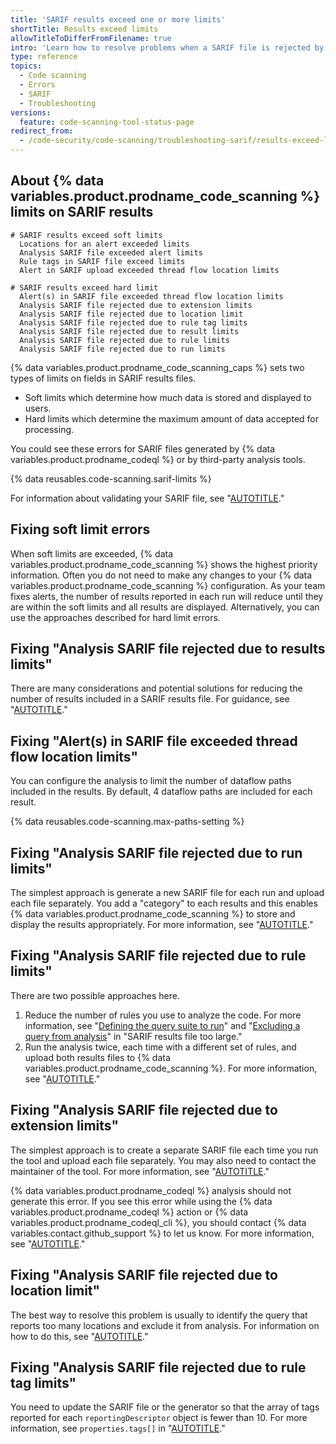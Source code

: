 ```yaml
---
title: 'SARIF results exceed one or more limits'
shortTitle: Results exceed limits
allowTitleToDifferFromFilename: true
intro: 'Learn how to resolve problems when a SARIF file is rejected by {% data variables.product.prodname_code_scanning %} because one or more limits is exceeded.'
type: reference
topics:
  - Code scanning
  - Errors
  - SARIF
  - Troubleshooting
versions:
  feature: code-scanning-tool-status-page
redirect_from:
  - /code-security/code-scanning/troubleshooting-sarif/results-exceed-limit
---
```


## About {% data variables.product.prodname_code_scanning %} limits on SARIF results

```text
# SARIF results exceed soft limits
  Locations for an alert exceeded limits
  Analysis SARIF file exceeded alert limits
  Rule tags in SARIF file exceed limits
  Alert in SARIF upload exceeded thread flow location limits

# SARIF results exceed hard limit
  Alert(s) in SARIF file exceeded thread flow location limits
  Analysis SARIF file rejected due to extension limits
  Analysis SARIF file rejected due to location limit
  Analysis SARIF file rejected due to rule tag limits
  Analysis SARIF file rejected due to result limits
  Analysis SARIF file rejected due to rule limits
  Analysis SARIF file rejected due to run limits
```

{% data variables.product.prodname_code_scanning_caps %} sets two types of limits on fields in SARIF results files.

- Soft limits which determine how much data is stored and displayed to users.
- Hard limits which determine the maximum amount of data accepted for processing.

You could see these errors for SARIF files generated by {% data variables.product.prodname_codeql %} or by third-party analysis tools.

{% data reusables.code-scanning.sarif-limits %}

For information about validating your SARIF file, see "[AUTOTITLE](/code-security/code-scanning/integrating-with-code-scanning/sarif-support-for-code-scanning#validating-your-sarif-file)."

## Fixing soft limit errors

When soft limits are exceeded, {% data variables.product.prodname_code_scanning %} shows the highest priority information. Often you do not need to make any changes to your {% data variables.product.prodname_code_scanning %} configuration. As your team fixes alerts, the number of results reported in each run will reduce until they are within the soft limits and all results are displayed. Alternatively, you can use the approaches described for hard limit errors.

## Fixing "Analysis SARIF file rejected due to results limits"

There are many considerations and potential solutions for reducing the number of results included in a SARIF results file. For guidance, see "[AUTOTITLE](/code-security/code-scanning/troubleshooting-sarif-uploads/file-too-large)."

## Fixing "Alert(s) in SARIF file exceeded thread flow location limits"

You can configure the analysis to limit the number of dataflow paths included in the results. By default, 4 dataflow paths are included for each result.

{% data reusables.code-scanning.max-paths-setting %}

## Fixing "Analysis SARIF file rejected due to run limits"

The simplest approach is generate a new SARIF file for each run and upload each file separately. You add a "category" to each results and this enables {% data variables.product.prodname_code_scanning %} to store and display the results appropriately. For more information, see "[AUTOTITLE](/code-security/code-scanning/integrating-with-code-scanning/sarif-support-for-code-scanning#uploading-more-than-one-sarif-file-for-a-commit)."

## Fixing "Analysis SARIF file rejected due to rule limits"

There are two possible approaches here.

1. Reduce the number of rules you use to analyze the code. For more information, see "[Defining the query suite to run](/code-security/code-scanning/troubleshooting-sarif-uploads/file-too-large#defining-the-query-suite-to-run)" and "[Excluding a query from analysis](/code-security/code-scanning/troubleshooting-sarif-uploads/file-too-large#excluding-a-query-from-analysis)" in "SARIF results file too large."
1. Run the analysis twice, each time with a different set of rules, and upload both results files to {% data variables.product.prodname_code_scanning %}. For more information, see "[AUTOTITLE](/code-security/code-scanning/integrating-with-code-scanning/sarif-support-for-code-scanning#uploading-more-than-one-sarif-file-for-a-commit)."

## Fixing "Analysis SARIF file rejected due to extension limits"

The simplest approach is to create a separate SARIF file each time you run the tool and upload each file separately. You may also need to contact the maintainer of the tool. For more information, see "[AUTOTITLE](/code-security/code-scanning/integrating-with-code-scanning/sarif-support-for-code-scanning#uploading-more-than-one-sarif-file-for-a-commit)."

{% data variables.product.prodname_codeql %} analysis should not generate this error. If you see this error while using the {% data variables.product.prodname_codeql %} action or {% data variables.product.prodname_codeql_cli %}, you should contact {% data variables.contact.github_support %} to let us know. For more information, see "[AUTOTITLE](/support/contacting-github-support)."

## Fixing "Analysis SARIF file rejected due to location limit"

The best way to resolve this problem is usually to identify the query that reports too many locations and exclude it from analysis. For information on how to do this, see "[AUTOTITLE](/code-security/code-scanning/troubleshooting-sarif-uploads/file-too-large#excluding-a-query-from-analysis)."

## Fixing "Analysis SARIF file rejected due to rule tag limits"

You need to update the SARIF file or the generator so that the array of tags reported for each `reportingDescriptor` object is fewer than 10. For more information, see `properties.tags[]` in "[AUTOTITLE](/code-security/code-scanning/integrating-with-code-scanning/sarif-support-for-code-scanning#reportingdescriptor-object)."
